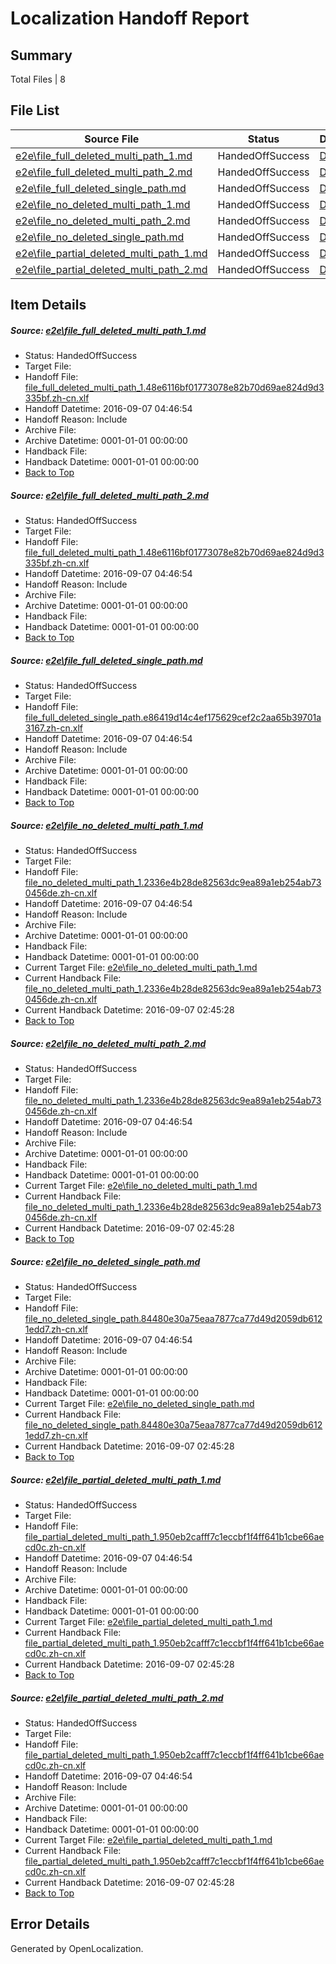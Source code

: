 # <a name='report-top'></a> Localization Handoff Report

## Summary
 Total Files | 8

## File List
 Source File | Status | Details 
 ----------- | ------ | ------- 
 [e2e\file_full_deleted_multi_path_1.md](https://github.com/OpenLocalizationTestOrg/ol-test0/blob/8da60264f17d0dd7b48a1d0bbb0c175f6e38d945/e2e/file_full_deleted_multi_path_1.md) | HandedOffSuccess | [Details](#766457f2c31c013fb72bd41b1e79d5a486fac9d11)
 [e2e\file_full_deleted_multi_path_2.md](https://github.com/OpenLocalizationTestOrg/ol-test0/blob/8da60264f17d0dd7b48a1d0bbb0c175f6e38d945/e2e/file_full_deleted_multi_path_2.md) | HandedOffSuccess | [Details](#766457f2c31c013fb72bd41b1e79d5a486fac9d12)
 [e2e\file_full_deleted_single_path.md](https://github.com/OpenLocalizationTestOrg/ol-test0/blob/8da60264f17d0dd7b48a1d0bbb0c175f6e38d945/e2e/file_full_deleted_single_path.md) | HandedOffSuccess | [Details](#17fc73acd7e47f28961a4bbf32f8bcc3f857e2103)
 [e2e\file_no_deleted_multi_path_1.md](https://github.com/OpenLocalizationTestOrg/ol-test0/blob/8da60264f17d0dd7b48a1d0bbb0c175f6e38d945/e2e/file_no_deleted_multi_path_1.md) | HandedOffSuccess | [Details](#5c7b3b613c329ece99d57a6365eb309bfcb4e8f94)
 [e2e\file_no_deleted_multi_path_2.md](https://github.com/OpenLocalizationTestOrg/ol-test0/blob/8da60264f17d0dd7b48a1d0bbb0c175f6e38d945/e2e/file_no_deleted_multi_path_2.md) | HandedOffSuccess | [Details](#5c7b3b613c329ece99d57a6365eb309bfcb4e8f95)
 [e2e\file_no_deleted_single_path.md](https://github.com/OpenLocalizationTestOrg/ol-test0/blob/8da60264f17d0dd7b48a1d0bbb0c175f6e38d945/e2e/file_no_deleted_single_path.md) | HandedOffSuccess | [Details](#6572e910524909f2a8f1851dcbf96286b6fb3df96)
 [e2e\file_partial_deleted_multi_path_1.md](https://github.com/OpenLocalizationTestOrg/ol-test0/blob/8da60264f17d0dd7b48a1d0bbb0c175f6e38d945/e2e/file_partial_deleted_multi_path_1.md) | HandedOffSuccess | [Details](#ee3e48bf7bcfe0a5a24eac09087dd1fa6e33d6a87)
 [e2e\file_partial_deleted_multi_path_2.md](https://github.com/OpenLocalizationTestOrg/ol-test0/blob/8da60264f17d0dd7b48a1d0bbb0c175f6e38d945/e2e/file_partial_deleted_multi_path_2.md) | HandedOffSuccess | [Details](#ee3e48bf7bcfe0a5a24eac09087dd1fa6e33d6a88)

## Item Details
##### <a name='766457f2c31c013fb72bd41b1e79d5a486fac9d11'></a> Source: [e2e\file_full_deleted_multi_path_1.md](https://github.com/OpenLocalizationTestOrg/ol-test0/blob/8da60264f17d0dd7b48a1d0bbb0c175f6e38d945/e2e/file_full_deleted_multi_path_1.md)
* Status: HandedOffSuccess
* Target File: 
* Handoff File: [file_full_deleted_multi_path_1.48e6116bf01773078e82b70d69ae824d9d3335bf.zh-cn.xlf](https://github.com/OpenLocalizationTestOrg/ol-test0-handoff/blob/9952d7a4503428bd430b4be14ea6676a97d28674/ol-handoff/OpenLocalizationTestOrg/ol-test0-zhcn/ci/mt/file_full_deleted_multi_path_1.48e6116bf01773078e82b70d69ae824d9d3335bf.zh-cn.xlf)
* Handoff Datetime: 2016-09-07 04:46:54
* Handoff Reason: Include
* Archive File: 
* Archive Datetime: 0001-01-01 00:00:00
* Handback File: 
* Handback Datetime: 0001-01-01 00:00:00
* [Back to Top](#report-top)

##### <a name='766457f2c31c013fb72bd41b1e79d5a486fac9d12'></a> Source: [e2e\file_full_deleted_multi_path_2.md](https://github.com/OpenLocalizationTestOrg/ol-test0/blob/8da60264f17d0dd7b48a1d0bbb0c175f6e38d945/e2e/file_full_deleted_multi_path_2.md)
* Status: HandedOffSuccess
* Target File: 
* Handoff File: [file_full_deleted_multi_path_1.48e6116bf01773078e82b70d69ae824d9d3335bf.zh-cn.xlf](https://github.com/OpenLocalizationTestOrg/ol-test0-handoff/blob/9952d7a4503428bd430b4be14ea6676a97d28674/ol-handoff/OpenLocalizationTestOrg/ol-test0-zhcn/ci/mt/file_full_deleted_multi_path_1.48e6116bf01773078e82b70d69ae824d9d3335bf.zh-cn.xlf)
* Handoff Datetime: 2016-09-07 04:46:54
* Handoff Reason: Include
* Archive File: 
* Archive Datetime: 0001-01-01 00:00:00
* Handback File: 
* Handback Datetime: 0001-01-01 00:00:00
* [Back to Top](#report-top)

##### <a name='17fc73acd7e47f28961a4bbf32f8bcc3f857e2103'></a> Source: [e2e\file_full_deleted_single_path.md](https://github.com/OpenLocalizationTestOrg/ol-test0/blob/8da60264f17d0dd7b48a1d0bbb0c175f6e38d945/e2e/file_full_deleted_single_path.md)
* Status: HandedOffSuccess
* Target File: 
* Handoff File: [file_full_deleted_single_path.e86419d14c4ef175629cef2c2aa65b39701a3167.zh-cn.xlf](https://github.com/OpenLocalizationTestOrg/ol-test0-handoff/blob/9952d7a4503428bd430b4be14ea6676a97d28674/ol-handoff/OpenLocalizationTestOrg/ol-test0-zhcn/ci/mt/file_full_deleted_single_path.e86419d14c4ef175629cef2c2aa65b39701a3167.zh-cn.xlf)
* Handoff Datetime: 2016-09-07 04:46:54
* Handoff Reason: Include
* Archive File: 
* Archive Datetime: 0001-01-01 00:00:00
* Handback File: 
* Handback Datetime: 0001-01-01 00:00:00
* [Back to Top](#report-top)

##### <a name='5c7b3b613c329ece99d57a6365eb309bfcb4e8f94'></a> Source: [e2e\file_no_deleted_multi_path_1.md](https://github.com/OpenLocalizationTestOrg/ol-test0/blob/8da60264f17d0dd7b48a1d0bbb0c175f6e38d945/e2e/file_no_deleted_multi_path_1.md)
* Status: HandedOffSuccess
* Target File: 
* Handoff File: [file_no_deleted_multi_path_1.2336e4b28de82563dc9ea89a1eb254ab730456de.zh-cn.xlf](https://github.com/OpenLocalizationTestOrg/ol-test0-handoff/blob/9952d7a4503428bd430b4be14ea6676a97d28674/ol-handoff/OpenLocalizationTestOrg/ol-test0-zhcn/ci/mt/file_no_deleted_multi_path_1.2336e4b28de82563dc9ea89a1eb254ab730456de.zh-cn.xlf)
* Handoff Datetime: 2016-09-07 04:46:54
* Handoff Reason: Include
* Archive File: 
* Archive Datetime: 0001-01-01 00:00:00
* Handback File: 
* Handback Datetime: 0001-01-01 00:00:00
* Current Target File: [e2e\file_no_deleted_multi_path_1.md](https://github.com/OpenLocalizationTestOrg/ol-test0-zhcn/blob/4048e3b23c73cca44115c4b8a0e7496aedbee5ce/e2e/file_no_deleted_multi_path_1.md)
* Current Handback File: [file_no_deleted_multi_path_1.2336e4b28de82563dc9ea89a1eb254ab730456de.zh-cn.xlf](https://github.com/OpenLocalizationTestOrg/ol-test0-handback/blob/537934bb7cc6b92676778a7ffd20f6aa1e1055b9/ol-handback/OpenLocalizationTestOrg/ol-test0-zhcn/ci/mt/file_no_deleted_multi_path_1.2336e4b28de82563dc9ea89a1eb254ab730456de.zh-cn.xlf)
* Current Handback Datetime: 2016-09-07 02:45:28
* [Back to Top](#report-top)

##### <a name='5c7b3b613c329ece99d57a6365eb309bfcb4e8f95'></a> Source: [e2e\file_no_deleted_multi_path_2.md](https://github.com/OpenLocalizationTestOrg/ol-test0/blob/8da60264f17d0dd7b48a1d0bbb0c175f6e38d945/e2e/file_no_deleted_multi_path_2.md)
* Status: HandedOffSuccess
* Target File: 
* Handoff File: [file_no_deleted_multi_path_1.2336e4b28de82563dc9ea89a1eb254ab730456de.zh-cn.xlf](https://github.com/OpenLocalizationTestOrg/ol-test0-handoff/blob/9952d7a4503428bd430b4be14ea6676a97d28674/ol-handoff/OpenLocalizationTestOrg/ol-test0-zhcn/ci/mt/file_no_deleted_multi_path_1.2336e4b28de82563dc9ea89a1eb254ab730456de.zh-cn.xlf)
* Handoff Datetime: 2016-09-07 04:46:54
* Handoff Reason: Include
* Archive File: 
* Archive Datetime: 0001-01-01 00:00:00
* Handback File: 
* Handback Datetime: 0001-01-01 00:00:00
* Current Target File: [e2e\file_no_deleted_multi_path_1.md](https://github.com/OpenLocalizationTestOrg/ol-test0-zhcn/blob/4048e3b23c73cca44115c4b8a0e7496aedbee5ce/e2e/file_no_deleted_multi_path_1.md)
* Current Handback File: [file_no_deleted_multi_path_1.2336e4b28de82563dc9ea89a1eb254ab730456de.zh-cn.xlf](https://github.com/OpenLocalizationTestOrg/ol-test0-handback/blob/537934bb7cc6b92676778a7ffd20f6aa1e1055b9/ol-handback/OpenLocalizationTestOrg/ol-test0-zhcn/ci/mt/file_no_deleted_multi_path_1.2336e4b28de82563dc9ea89a1eb254ab730456de.zh-cn.xlf)
* Current Handback Datetime: 2016-09-07 02:45:28
* [Back to Top](#report-top)

##### <a name='6572e910524909f2a8f1851dcbf96286b6fb3df96'></a> Source: [e2e\file_no_deleted_single_path.md](https://github.com/OpenLocalizationTestOrg/ol-test0/blob/8da60264f17d0dd7b48a1d0bbb0c175f6e38d945/e2e/file_no_deleted_single_path.md)
* Status: HandedOffSuccess
* Target File: 
* Handoff File: [file_no_deleted_single_path.84480e30a75eaa7877ca77d49d2059db6121edd7.zh-cn.xlf](https://github.com/OpenLocalizationTestOrg/ol-test0-handoff/blob/9952d7a4503428bd430b4be14ea6676a97d28674/ol-handoff/OpenLocalizationTestOrg/ol-test0-zhcn/ci/mt/file_no_deleted_single_path.84480e30a75eaa7877ca77d49d2059db6121edd7.zh-cn.xlf)
* Handoff Datetime: 2016-09-07 04:46:54
* Handoff Reason: Include
* Archive File: 
* Archive Datetime: 0001-01-01 00:00:00
* Handback File: 
* Handback Datetime: 0001-01-01 00:00:00
* Current Target File: [e2e\file_no_deleted_single_path.md](https://github.com/OpenLocalizationTestOrg/ol-test0-zhcn/blob/4048e3b23c73cca44115c4b8a0e7496aedbee5ce/e2e/file_no_deleted_single_path.md)
* Current Handback File: [file_no_deleted_single_path.84480e30a75eaa7877ca77d49d2059db6121edd7.zh-cn.xlf](https://github.com/OpenLocalizationTestOrg/ol-test0-handback/blob/537934bb7cc6b92676778a7ffd20f6aa1e1055b9/ol-handback/OpenLocalizationTestOrg/ol-test0-zhcn/ci/mt/file_no_deleted_single_path.84480e30a75eaa7877ca77d49d2059db6121edd7.zh-cn.xlf)
* Current Handback Datetime: 2016-09-07 02:45:28
* [Back to Top](#report-top)

##### <a name='ee3e48bf7bcfe0a5a24eac09087dd1fa6e33d6a87'></a> Source: [e2e\file_partial_deleted_multi_path_1.md](https://github.com/OpenLocalizationTestOrg/ol-test0/blob/8da60264f17d0dd7b48a1d0bbb0c175f6e38d945/e2e/file_partial_deleted_multi_path_1.md)
* Status: HandedOffSuccess
* Target File: 
* Handoff File: [file_partial_deleted_multi_path_1.950eb2cafff7c1eccbf1f4ff641b1cbe66aecd0c.zh-cn.xlf](https://github.com/OpenLocalizationTestOrg/ol-test0-handoff/blob/9952d7a4503428bd430b4be14ea6676a97d28674/ol-handoff/OpenLocalizationTestOrg/ol-test0-zhcn/ci/mt/file_partial_deleted_multi_path_1.950eb2cafff7c1eccbf1f4ff641b1cbe66aecd0c.zh-cn.xlf)
* Handoff Datetime: 2016-09-07 04:46:54
* Handoff Reason: Include
* Archive File: 
* Archive Datetime: 0001-01-01 00:00:00
* Handback File: 
* Handback Datetime: 0001-01-01 00:00:00
* Current Target File: [e2e\file_partial_deleted_multi_path_1.md](https://github.com/OpenLocalizationTestOrg/ol-test0-zhcn/blob/4048e3b23c73cca44115c4b8a0e7496aedbee5ce/e2e/file_partial_deleted_multi_path_1.md)
* Current Handback File: [file_partial_deleted_multi_path_1.950eb2cafff7c1eccbf1f4ff641b1cbe66aecd0c.zh-cn.xlf](https://github.com/OpenLocalizationTestOrg/ol-test0-handback/blob/537934bb7cc6b92676778a7ffd20f6aa1e1055b9/ol-handback/OpenLocalizationTestOrg/ol-test0-zhcn/ci/mt/file_partial_deleted_multi_path_1.950eb2cafff7c1eccbf1f4ff641b1cbe66aecd0c.zh-cn.xlf)
* Current Handback Datetime: 2016-09-07 02:45:28
* [Back to Top](#report-top)

##### <a name='ee3e48bf7bcfe0a5a24eac09087dd1fa6e33d6a88'></a> Source: [e2e\file_partial_deleted_multi_path_2.md](https://github.com/OpenLocalizationTestOrg/ol-test0/blob/8da60264f17d0dd7b48a1d0bbb0c175f6e38d945/e2e/file_partial_deleted_multi_path_2.md)
* Status: HandedOffSuccess
* Target File: 
* Handoff File: [file_partial_deleted_multi_path_1.950eb2cafff7c1eccbf1f4ff641b1cbe66aecd0c.zh-cn.xlf](https://github.com/OpenLocalizationTestOrg/ol-test0-handoff/blob/9952d7a4503428bd430b4be14ea6676a97d28674/ol-handoff/OpenLocalizationTestOrg/ol-test0-zhcn/ci/mt/file_partial_deleted_multi_path_1.950eb2cafff7c1eccbf1f4ff641b1cbe66aecd0c.zh-cn.xlf)
* Handoff Datetime: 2016-09-07 04:46:54
* Handoff Reason: Include
* Archive File: 
* Archive Datetime: 0001-01-01 00:00:00
* Handback File: 
* Handback Datetime: 0001-01-01 00:00:00
* Current Target File: [e2e\file_partial_deleted_multi_path_1.md](https://github.com/OpenLocalizationTestOrg/ol-test0-zhcn/blob/4048e3b23c73cca44115c4b8a0e7496aedbee5ce/e2e/file_partial_deleted_multi_path_1.md)
* Current Handback File: [file_partial_deleted_multi_path_1.950eb2cafff7c1eccbf1f4ff641b1cbe66aecd0c.zh-cn.xlf](https://github.com/OpenLocalizationTestOrg/ol-test0-handback/blob/537934bb7cc6b92676778a7ffd20f6aa1e1055b9/ol-handback/OpenLocalizationTestOrg/ol-test0-zhcn/ci/mt/file_partial_deleted_multi_path_1.950eb2cafff7c1eccbf1f4ff641b1cbe66aecd0c.zh-cn.xlf)
* Current Handback Datetime: 2016-09-07 02:45:28
* [Back to Top](#report-top)


## Error Details

Generated by OpenLocalization.
